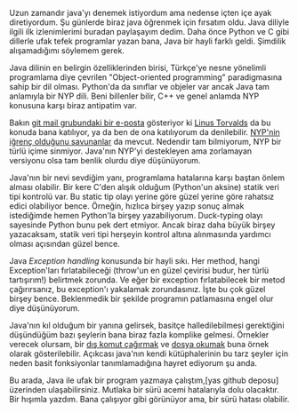 <!--
.. date: 2013-08-10 12:27:22
.. slug: javada-ilk-izlenimlerim
.. title: Java'da ilk izlenimlerim
.. description: Java nesne yönelimli, hata yapması zor, biraz da kasıntı bir dil. Bir süre denedikten sonra söyleyebilirim ki, Java beni pek sarmadı.
-->

Uzun zamandır java'yı denemek istiyordum ama nedense içten içe
ayak diretiyordum. Şu günlerde biraz java öğrenmek için
fırsatım oldu. Java diliyle ilgili ilk izlenimlerimi buradan
paylaşayım dedim. Daha önce Python ve C gibi dillerle ufak
tefek programlar yazan bana, Java bir hayli farklı geldi.
Şimdilik alışamadığımı söylemem gerek.

Java dilinin en belirgin özelliklerinden birisi, Türkçe'ye nesne
yönelimli programlama diye çevrilen "Object-oriented
programming" paradigmasına sahip bir dil olması. Python'da da sınıflar
ve objeler var ancak Java tam anlamıyla bir NYP dili. Beni
billenler bilir, C++ ve genel anlamda NYP konusuna karşı
biraz antipatim var. <!-- TEASER_END -->

Bakın [git mail grubundaki bir e-posta](http://thread.gmane.org/gmane.comp.version-control.git/57643/focus=57918)
gösteriyor ki [Linus Torvalds](https://plus.google.com/+LinusTorvalds)
da bu konuda bana katılıyor, ya da ben de ona katılıyorum da denilebilir.
[NYP'nin iğrenç olduğunu savunanlar](http://harmful.cat-v.org/software/OO_programming/why_oo_sucks) da mevcut.
Nedendir tam bilmiyorum, NYP bir türlü içime sinmiyor.
Java'nın NYP'yi destekleyen ama zorlamayan versiyonu olsa tam benlik
olurdu diye düşünüyorum.

Java'nın bir nevi sevdiğim yanı, programlama hatalarına karşı
baştan önlem alması olabilir. Bir kere C'den alışık olduğum
(Python'un aksine) statik veri tipi kontrolü var. Bu static tip olayı
yerine göre güzel yerine göre rahatsız edici olabiliyor
bence. Örneğin, hızlıca birşey yazıp sonuç almak
istediğimde hemen Python'la birşey yazabiliyorum.
Duck-typing olayı sayesinde Python bunu pek dert etmiyor. Ancak biraz
daha büyük birşey yazacaksam, statik veri tipi herşeyin
kontrol altına alınmasında yardımcı olması açısından
güzel bence.

Java *Exception handling* konusunda bir hayli sıkı. Her method,
hangi Exception'ları fırlatabileceği (throw'un en güzel
çevirisi budur, her türlü tartışırım!) belirtmek zorunda. Ve eğer bir
exception fırlatabilecek bir metod çağırırsanız, bu
exception'ı yakalamak zorundasınız. İşte bu çok güzel birşey bence.
Beklenmedik bir şekilde programın patlamasına engel olur
diye düşünüyorum.

Java'nın kıl olduğum bir yanına gelirsek, basitçe halledilebilmesi
gerektiğini düşündüğüm bazı şeylerin bana biraz fazla
komplike gelmesi. Örnekler verecek olursam, bir [dış komut
çağırmak] ve [dosya okumak] buna örnek olarak
gösterilebilir. Açıkcası java'nın kendi
kütüphalerinin bu tarz şeyler için neden basit fonksiyonlar
tanımlamadığına hayret ediyorum şu anda.

Bu arada, Java ile ufak bir program yazmaya çalıştım,[yas github deposu]
üzerinden ulaşabilirsiniz. Mutlaka bir sürü
acemi hatalarıyla dolu olacaktır. Bir hışımla yazdım. Bana
çalışıyor gibi görünüyor ama, bir sürü hatası olabilir.

  [dış komut çağırmak]: http://www.javaworld.com/javaworld/jw-12-2000/jw-1229-traps.html?page=1
  [dosya okumak]: http://www.mkyong.com/java/how-to-read-file-from-java-bufferedreader-example/